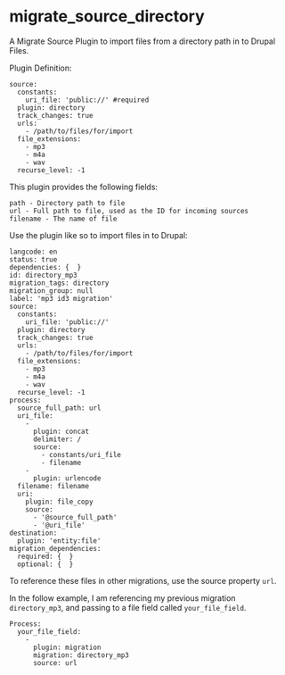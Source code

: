 # migrate_source_directory

A Migrate Source Plugin to import files from a directory path in to Drupal Files.

Plugin Definition:
```
source:
  constants:
    uri_file: 'public://' #required
  plugin: directory
  track_changes: true
  urls:
    - /path/to/files/for/import
  file_extensions:
    - mp3
    - m4a
    - wav
  recurse_level: -1
```

This plugin provides the following fields:

```
path - Directory path to file
url - Full path to file, used as the ID for incoming sources
filename - The name of file
```

Use the plugin like so to import files in to Drupal:

```
langcode: en
status: true
dependencies: {  }
id: directory_mp3
migration_tags: directory
migration_group: null
label: 'mp3 id3 migration'
source:
  constants:
    uri_file: 'public://'
  plugin: directory
  track_changes: true
  urls:
    - /path/to/files/for/import
  file_extensions:
    - mp3
    - m4a
    - wav
  recurse_level: -1
process:
  source_full_path: url
  uri_file:
    -
      plugin: concat
      delimiter: /
      source:
        - constants/uri_file
        - filename
    -
      plugin: urlencode
  filename: filename
  uri:
    plugin: file_copy
    source:
      - '@source_full_path'
      - '@uri_file'
destination:
  plugin: 'entity:file'
migration_dependencies:
  required: {  }
  optional: {  }
```

To reference these files in other migrations, use the source property `url`.

In the follow example, I am referencing my previous migration `directory_mp3`, and passing to a file field called `your_file_field`.

```
Process:
  your_file_field:
    -
      plugin: migration
      migration: directory_mp3
      source: url
```
